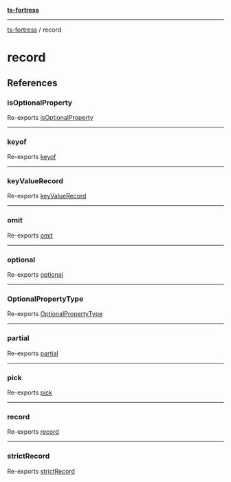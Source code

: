 [**ts-fortress**](README.md)

---

[ts-fortress](README.md) / record

# record

## References

### isOptionalProperty

Re-exports [isOptionalProperty](record/optional.md#isoptionalproperty)

---

### keyof

Re-exports [keyof](record/keyof.md#keyof)

---

### keyValueRecord

Re-exports [keyValueRecord](record/key-value-record.md#keyvaluerecord)

---

### omit

Re-exports [omit](record/omit.md#omit)

---

### optional

Re-exports [optional](record/optional.md#optional)

---

### OptionalPropertyType

Re-exports [OptionalPropertyType](record/optional.md#optionalpropertytype)

---

### partial

Re-exports [partial](record/partial.md#partial)

---

### pick

Re-exports [pick](record/pick.md#pick)

---

### record

Re-exports [record](record/record.md#record)

---

### strictRecord

Re-exports [strictRecord](record/record.md#strictrecord)
